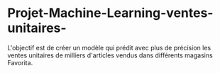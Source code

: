 # Projet-Machine-Learning-ventes-unitaires-
L'objectif est de créer un modèle qui prédit avec plus de précision les ventes unitaires de milliers d'articles vendus dans différents magasins Favorita.
